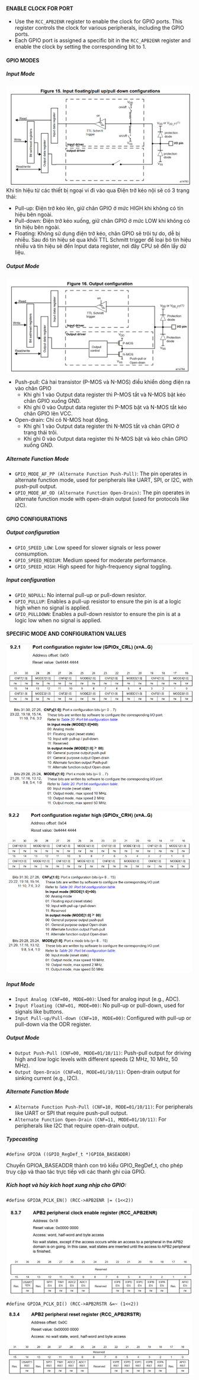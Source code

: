 #### ENABLE CLOCK FOR PORT  
- Use the `RCC_APB2ENR` register to enable the clock for GPIO ports. This register controls the clock for various peripherals, including the GPIO ports.
- Each GPIO port is assigned a specific bit in the `RCC_APB2ENR` register and enable the clock by setting the corresponding bit to 1.
#### GPIO MODES
##### Input Mode
![3](/2_GPIO_Modes/3.png)
Khi tín hiệu từ các thiết bị ngoại vi đi vào qua Điện trở kéo nội sẽ có 3 trạng thái:
- Pull-up: Điện trở kéo lên, giữ chân GPIO ở mức HIGH khi không có tín hiệu bên ngoài.
- Pull-down: Điện trở kéo xuống, giữ chân GPIO ở mức LOW khi không có tín hiệu bên ngoài.
- Floating: Không sử dụng điện trở kéo, chân GPIO sẽ trôi tự do, dễ bị nhiễu.
Sau đó tín hiệu sẽ qua khối TTL Schmitt trigger để loại bỏ tín hiệu nhiễu và tín hiệu sẽ đến Input data register, nơi đây CPU sẽ đến lấy dữ liệu.
##### Output Mode
![4](/2_GPIO_Modes/4.png)
- Push-pull: Cả hai transistor (P-MOS và N-MOS) điều khiển dòng điện ra vào chân GPIO
    - Khi ghi 1 vào Output data register thì P-MOS tắt và N-MOS bật kéo chân GPIO xuống GND.
    - Khi ghi 0 vào Output data register thì P-MOS bật và N-MOS tắt kéo chân GPIO lên VCC.
- Open-drain: Chỉ có N-MOS hoạt động.
    - Khi ghi 1 vào Output data register thì N-MOS tắt và chân GPIO ở trạng thái trôi.
    - Khi ghi 0 vào Output data register thì N-MOS bật và kéo chân GPIO xuống GND.
##### Alternate Function Mode
- `GPIO_MODE_AF_PP (Alternate Function Push-Pull)`: The pin operates in alternate function mode, used for peripherals like UART, SPI, or I2C, with push-pull output.
- `GPIO_MODE_AF_OD (Alternate Function Open-Drain)`: The pin operates in alternate function mode with open-drain output (used for protocols like I2C).

#### GPIO CONFIGURATIONS
##### Output configuration
- `GPIO_SPEED_LOW`: Low speed for slower signals or less power consumption.
- `GPIO_SPEED_MEDIUM`: Medium speed for moderate performance.
- `GPIO_SPEED_HIGH`: High speed for high-frequency signal toggling.
##### Input configuration
- `GPIO_NOPULL`: No internal pull-up or pull-down resistor.
- `GPIO_PULLUP`: Enables a pull-up resistor to ensure the pin is at a logic high when no signal is applied.
- `GPIO_PULLDOWN`: Enables a pull-down resistor to ensure the pin is at a logic low when no signal is applied.
#### SPECIFIC MODE AND CONFIGURATION VALUES
![1](/2_GPIO_Modes/1.png)

![2](/2_GPIO_Modes/2.png)

##### Input Mode
- `Input Analog (CNF=00, MODE=00)`: Used for analog input (e.g., ADC).
- `Input Floating (CNF=01, MODE=00)`: No pull-up or pull-down, used for signals like buttons.
- `Input Pull-up/Pull-down (CNF=10, MODE=00)`: Configured with pull-up or pull-down via the ODR register.
##### Output Mode
- `Output Push-Pull (CNF=00, MODE=01/10/11)`: Push-pull output for driving high and low logic levels with different speeds (2 MHz, 10 MHz, 50 MHz).
- `Output Open-Drain (CNF=01, MODE=01/10/11)`: Open-drain output for sinking current (e.g., I2C).
##### Alternate Function Mode
- `Alternate Function Push-Pull (CNF=10, MODE=01/10/11)`: For peripherals like UART or SPI that require push-pull output.
- `Alternate Function Open-Drain (CNF=11, MODE=01/10/11)`: For peripherals like I2C that require open-drain output.
##### Typecasting
```
#define GPIOA ((GPIO_RegDef_t *)GPIOA_BASEADDR)
```
Chuyển GPIOA_BASEADDR thành con trỏ kiểu GPIO_RegDef_t, cho phép truy cập và thao tác trực tiếp với các thanh ghi của GPIO.
##### Kích hoạt và hủy kích hoạt xung nhịp cho GPIO:
```
#define GPIOA_PCLK_EN() (RCC->APB2ENR |= (1<<2))
```
![5](/2_GPIO_Modes/5.png)

```
#define GPIOA_PCLK_DI() (RCC->APB2RSTR &=~ (1<<2))
```
![6](/2_GPIO_Modes/6.png)

